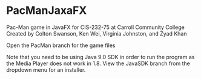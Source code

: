 # PacManJaxaFX
Pac-Man game in JavaFX for CIS-232-75 at Carroll Community College
Created by Colton Swanson, Ken Wei, Virginia Johnston, and Zyad Khan

Open the PacMan branch for the game files

Note that you need to be using Java 9.0 SDK in order to run the program as the Media Player does not work in 1.8. View the JavaSDK branch from the dropdown menu for an installer. 

